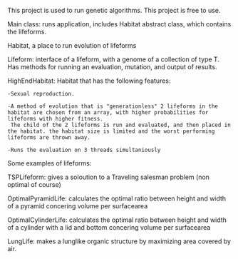 

This project is used to run genetic algorithms.
This project is free to use.

Main class: runs application, includes Habitat abstract class, which contains the lifeforms.

Habitat, a place to run evolution of lifeforms

Lifeform: interface of a lifeform, with a genome of a collection of type T. Has methods for running an evaluation, mutation, and output of results.

HighEndHabitat: Habitat that has the following features:

	-Sexual reproduction.
	
	-A method of evolution that is "generationless" 2 lifeforms in the habitat are chosen from an array, with higher probabilities for lifeforms with higher fitness.
	 The child of the 2 lifeforms is run and evaluated, and then placed in the habitat. the habitat size is limited and the worst performing lifeforms are thrown away.
	 
	-Runs the evaluation on 3 threads simultaniously
	 





Some examples of lifeforms:

TSPLifeform: gives a soloution to a Traveling salesman problem (non optimal of course)

OptimalPyramidLife: calculates the optimal ratio between height and width of a pyramid concering volume per surfacearea

OptimalCylinderLife: calculates the optimal ratio between height and width of a cylinder with a lid and bottom concering volume per surfacearea

LungLife: makes a lunglike organic structure by maximizing area covered by air.




